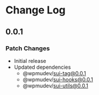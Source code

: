 # Change Log

## 0.0.1

### Patch Changes

- Initial release
- Updated dependencies
  - @wpmudev/sui-tag@0.0.1
  - @wpmudev/sui-hooks@0.0.1
  - @wpmudev/sui-utils@0.0.1
